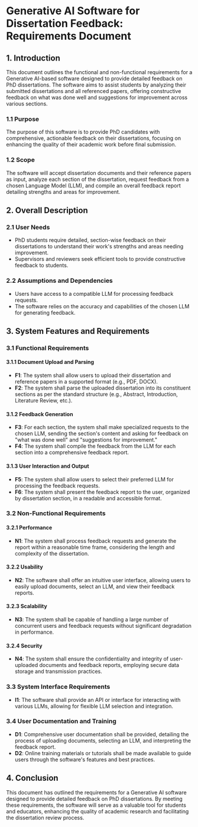 # Generative AI Software for Dissertation Feedback: Requirements Document

## 1. Introduction

This document outlines the functional and non-functional requirements for a Generative AI-based software designed to provide detailed feedback on PhD dissertations. The software aims to assist students by analyzing their submitted dissertations and all referenced papers, offering constructive feedback on what was done well and suggestions for improvement across various sections.

### 1.1 Purpose

The purpose of this software is to provide PhD candidates with comprehensive, actionable feedback on their dissertations, focusing on enhancing the quality of their academic work before final submission.

### 1.2 Scope

The software will accept dissertation documents and their reference papers as input, analyze each section of the dissertation, request feedback from a chosen Language Model (LLM), and compile an overall feedback report detailing strengths and areas for improvement.

## 2. Overall Description

### 2.1 User Needs

- PhD students require detailed, section-wise feedback on their dissertations to understand their work's strengths and areas needing improvement.
- Supervisors and reviewers seek efficient tools to provide constructive feedback to students.

### 2.2 Assumptions and Dependencies

- Users have access to a compatible LLM for processing feedback requests.
- The software relies on the accuracy and capabilities of the chosen LLM for generating feedback.

## 3. System Features and Requirements

### 3.1 Functional Requirements

#### 3.1.1 Document Upload and Parsing

- **F1**: The system shall allow users to upload their dissertation and reference papers in a supported format (e.g., PDF, DOCX).
- **F2**: The system shall parse the uploaded dissertation into its constituent sections as per the standard structure (e.g., Abstract, Introduction, Literature Review, etc.).

#### 3.1.2 Feedback Generation

- **F3**: For each section, the system shall make specialized requests to the chosen LLM, sending the section's content and asking for feedback on "what was done well" and "suggestions for improvement."
- **F4**: The system shall compile the feedback from the LLM for each section into a comprehensive feedback report.

#### 3.1.3 User Interaction and Output

- **F5**: The system shall allow users to select their preferred LLM for processing the feedback requests.
- **F6**: The system shall present the feedback report to the user, organized by dissertation section, in a readable and accessible format.

### 3.2 Non-Functional Requirements

#### 3.2.1 Performance

- **N1**: The system shall process feedback requests and generate the report within a reasonable time frame, considering the length and complexity of the dissertation.

#### 3.2.2 Usability

- **N2**: The software shall offer an intuitive user interface, allowing users to easily upload documents, select an LLM, and view their feedback reports.

#### 3.2.3 Scalability

- **N3**: The system shall be capable of handling a large number of concurrent users and feedback requests without significant degradation in performance.

#### 3.2.4 Security

- **N4**: The system shall ensure the confidentiality and integrity of user-uploaded documents and feedback reports, employing secure data storage and transmission practices.

### 3.3 System Interface Requirements

- **I1**: The software shall provide an API or interface for interacting with various LLMs, allowing for flexible LLM selection and integration.

### 3.4 User Documentation and Training

- **D1**: Comprehensive user documentation shall be provided, detailing the process of uploading documents, selecting an LLM, and interpreting the feedback report.
- **D2**: Online training materials or tutorials shall be made available to guide users through the software's features and best practices.

## 4. Conclusion

This document has outlined the requirements for a Generative AI software designed to provide detailed feedback on PhD dissertations. By meeting these requirements, the software will serve as a valuable tool for students and educators, enhancing the quality of academic research and facilitating the dissertation review process.
